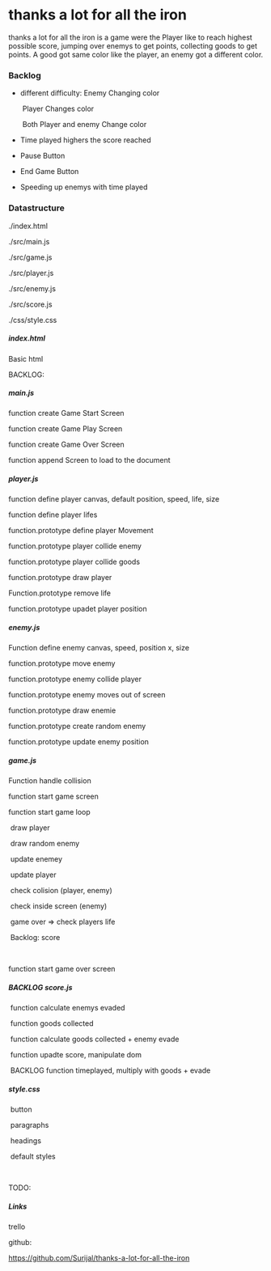 # thanks a lot for all the iron

thanks a lot for all the iron is a game were the Player like to reach highest possible score, jumping over enemys to get points, collecting goods to get points. A good got same color like the player, an enemy got a different color.

### Backlog

- different difficulty:		Enemy Changing color

  ​									Player Changes color

  ​									Both Player and enemy Change color

- Time played highers the score reached

- Pause Button

- End Game Button

- Speeding up enemys with time played



### Datastructure

./index.html

./src/main.js

./src/game.js

./src/player.js

./src/enemy.js

./src/score.js

./css/style.css



##### index.html

Basic html

<style href="./css/styles.css"></style>

<script scr="./src/main.js"></script>

<script src="./src/game.js"></script>

<script src="./src/player.js"></script>

<script src="./src/enemy.js"></script>

BACKLOG: <script src="./src/score.js"></script>



##### main.js

function create Game Start Screen

function create Game Play Screen

function create Game Over Screen

function append Screen to load to the document



##### player.js

function define player canvas, default position, speed, life, size

function define player lifes

function.prototype define player Movement

function.prototype player collide enemy

function.prototype player collide goods

function.prototype draw player

Function.prototype remove life

function.prototype upadet player position



##### enemy.js

Function define enemy canvas, speed, position x, size

function.prototype move enemy

function.prototype enemy collide player

function.prototype enemy moves out of screen

function.prototype draw enemie

function.prototype create random enemy

function.prototype update enemy position



##### game.js

Function handle collision

function start game screen

function start game loop

​	draw player

​	draw random enemy

​	update enemey

​	update player

​	check colision	(player, enemy)

​	check inside screen (enemy)

​	game over => check players life

​	Backlog: score

​	

function start game over screen





##### BACKLOG score.js

​	function calculate enemys evaded

​	function goods collected

​	function calculate goods collected + enemy evade

​	function upadte score, manipulate dom

​	BACKLOG function timeplayed, multiply with goods + evade



##### style.css

​	button

​	paragraphs

​	headings

​	default styles

​	



TODO:





##### Links

trello

github:

https://github.com/Surijal/thanks-a-lot-for-all-the-iron



































